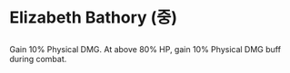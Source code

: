 # Elizabeth Bathory (중)

##

Gain 10% Physical DMG. At above 80% HP, gain 10% Physical DMG buff during combat.
